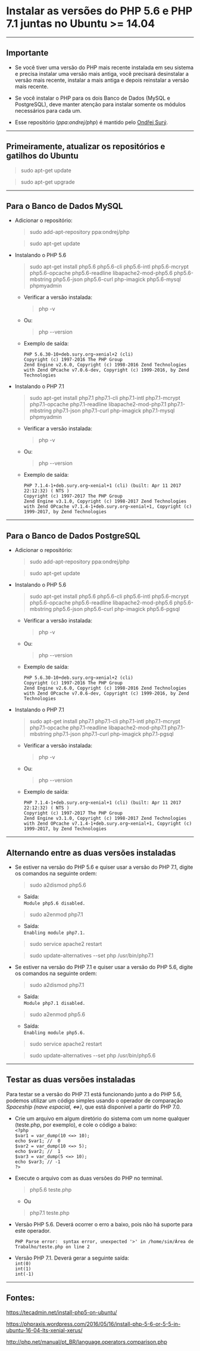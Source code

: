 Instalar as versões do PHP 5.6 e PHP 7.1 juntas no Ubuntu >= 14.04
===============================================

--------------------

## Importante

- Se você tiver uma versão do PHP mais recente instalada em seu sistema e precisa instalar uma versão mais antiga,  você precisará desinstalar a versão mais recente, instalar a mais antiga e depois reinstalar a versão mais recente.

- Se você instalar o PHP para os dois Banco de Dados (MySQL e PostgreSQL), deve manter atenção para instalar somente os módulos necessários para cada um.

- Esse repositório (*ppa:ondrej/php*) é mantido pelo [Ondřej Surý](https://launchpad.net/~ondrej).

--------------------

## Primeiramente, atualizar os repositórios e gatilhos do Ubuntu

> sudo apt-get update

> sudo apt-get upgrade

--------------------

## Para o Banco de Dados MySQL

- Adicionar o repositório:
	
	> sudo add-apt-repository ppa:ondrej/php

	> sudo apt-get update

- Instalando o PHP 5.6
	
	> sudo apt-get install php5.6 php5.6-cli php5.6-intl php5.6-mcrypt php5.6-opcache php5.6-readline libapache2-mod-php5.6 php5.6-mbstring php5.6-json php5.6-curl php-imagick php5.6-mysql phpmyadmin
	
	- Verificar a versão instalada:
		
		> php -v
		
	- Ou:
	
		> php --version

	- Exemplo de saída:

		`PHP 5.6.30-10+deb.sury.org~xenial+2 (cli)`</br>
		`Copyright (c) 1997-2016 The PHP Group`</br>
		`Zend Engine v2.6.0, Copyright (c) 1998-2016 Zend Technologies`</br>
		    `with Zend OPcache v7.0.6-dev, Copyright (c) 1999-2016, by Zend Technologies`</br>

- Instalando o PHP 7.1

	> sudo apt-get install php7.1 php7.1-cli php7.1-intl php7.1-mcrypt php7.1-opcache php7.1-readline libapache2-mod-php7.1 php7.1-mbstring php7.1-json php7.1-curl php-imagick php7.1-mysql phpmyadmin
	
	- Verificar a versão instalada:
		
		> php -v
		
	- Ou:
	
		> php --version

	- Exemplo de saída:

		`PHP 7.1.4-1+deb.sury.org~xenial+1 (cli) (built: Apr 11 2017 22:12:32) ( NTS )`</br>
		`Copyright (c) 1997-2017 The PHP Group`</br>
		`Zend Engine v3.1.0, Copyright (c) 1998-2017 Zend Technologies`</br>
		    `with Zend OPcache v7.1.4-1+deb.sury.org~xenial+1, Copyright (c) 1999-2017, by Zend Technologies`</br>

--------------------

## Para o Banco de Dados PostgreSQL

- Adicionar o repositório:

	> sudo add-apt-repository ppa:ondrej/php
	
	> sudo apt-get update
	
- Instalando o PHP 5.6

	> sudo apt-get install php5.6 php5.6-cli php5.6-intl php5.6-mcrypt php5.6-opcache php5.6-readline libapache2-mod-php5.6 php5.6-mbstring php5.6-json php5.6-curl php-imagick php5.6-pgsql

	- Verificar a versão instalada:
			
		> php -v
			
	- Ou:
	
		> php --version

	- Exemplo de saída:

		`PHP 5.6.30-10+deb.sury.org~xenial+2 (cli)`</br>
		`Copyright (c) 1997-2016 The PHP Group`</br>
		`Zend Engine v2.6.0, Copyright (c) 1998-2016 Zend Technologies`</br>
		    `with Zend OPcache v7.0.6-dev, Copyright (c) 1999-2016, by Zend Technologies`</br>

- Instalando o PHP 7.1

	> sudo apt-get install php7.1 php7.1-cli php7.1-intl php7.1-mcrypt php7.1-opcache php7.1-readline libapache2-mod-php7.1 php7.1-mbstring php7.1-json php7.1-curl php-imagick php7.1-pgsql

	- Verificar a versão instalada:
		
		> php -v
		
	- Ou:
	
		> php --version

	- Exemplo de saída:

		`PHP 7.1.4-1+deb.sury.org~xenial+1 (cli) (built: Apr 11 2017 22:12:32) ( NTS )`</br>
		`Copyright (c) 1997-2017 The PHP Group`</br>
		`Zend Engine v3.1.0, Copyright (c) 1998-2017 Zend Technologies`</br>
		    `with Zend OPcache v7.1.4-1+deb.sury.org~xenial+1, Copyright (c) 1999-2017, by Zend Technologies`</br>

--------------------

## Alternando entre as duas versões instaladas

- Se estiver na versão do PHP 5.6 e quiser usar a versão do PHP 7.1, digite os comandos na seguinte ordem:
	
	> sudo a2dismod php5.6
	
	- Saída:</br>
		`Module php5.6 disabled.`</br>
		
	> sudo a2enmod php7.1
	
	- Saída:</br>
		`Enabling module php7.1.`</br>
		
	> sudo service apache2 restart

	> sudo update-alternatives --set php /usr/bin/php7.1

- Se estiver na versão do PHP 7.1 e quiser usar a versão do PHP 5.6, digite os comandos na seguinte ordem:
	
	> sudo a2dismod php7.1
	
	- Saída:</br>
		`Module php7.1 disabled.`</br>

	> sudo a2enmod php5.6
	
	- Saída:</br>
		`Enabling module php5.6.`</br>

	> sudo service apache2 restart

	> sudo update-alternatives --set php /usr/bin/php5.6

--------------------

## Testar as duas versões instaladas
Para testar se a versão do PHP 7.1 está funcionando junto a do PHP 5.6, podemos utilizar um código simples usando o operador de comparação *Spaceship (nave espacial, <=>)*, que está disponível a partir do PHP 7.0.

- Crie um arquivo em algum diretório do sistema com um nome qualquer (teste.php, por exemplo), e cole o código a baixo:
	</br>`<?php`</br>
		`$var1 = var_dump(10 <=> 10);`</br>
		`echo $var1; //  0`</br>
		`$var2 = var_dump(10 <=> 5);`</br>
		`echo $var2; //  1`</br>
		`$var3 = var_dump(5 <=> 10);`</br>
		`echo $var3; // -1`</br>
	`?>`</br>
	
- Execute o arquivo com as duas versões do PHP no terminal.
	> php5.6 teste.php
	
	- Ou</br>
	
	> php7.1 teste.php
	
- Versão PHP 5.6. Deverá ocorrer o erro a baixo, pois não há suporte para este operador.
 
	`PHP Parse error:  syntax error, unexpected '>' in /home/sim/Área de Trabalho/teste.php on line 2`

- Versão PHP 7.1. Deverá gerar a seguinte saída:
	</br>`int(0)`</br>
	`int(1)`</br>
	`int(-1)`</br>



--------------------

## Fontes:

https://tecadmin.net/install-php5-on-ubuntu/

https://phpraxis.wordpress.com/2016/05/16/install-php-5-6-or-5-5-in-ubuntu-16-04-lts-xenial-xerus/

http://php.net/manual/pt_BR/language.operators.comparison.php